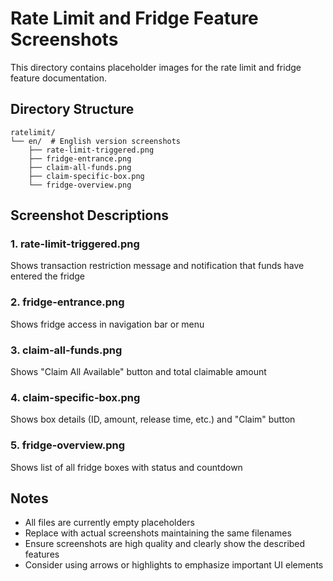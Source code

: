 # Rate Limit and Fridge Feature Screenshots

This directory contains placeholder images for the rate limit and fridge feature documentation.

## Directory Structure

```
ratelimit/
└── en/  # English version screenshots
    ├── rate-limit-triggered.png
    ├── fridge-entrance.png
    ├── claim-all-funds.png
    ├── claim-specific-box.png
    └── fridge-overview.png
```

## Screenshot Descriptions

### 1. rate-limit-triggered.png
Shows transaction restriction message and notification that funds have entered the fridge

### 2. fridge-entrance.png
Shows fridge access in navigation bar or menu

### 3. claim-all-funds.png
Shows "Claim All Available" button and total claimable amount

### 4. claim-specific-box.png
Shows box details (ID, amount, release time, etc.) and "Claim" button

### 5. fridge-overview.png
Shows list of all fridge boxes with status and countdown

## Notes

- All files are currently empty placeholders
- Replace with actual screenshots maintaining the same filenames
- Ensure screenshots are high quality and clearly show the described features
- Consider using arrows or highlights to emphasize important UI elements